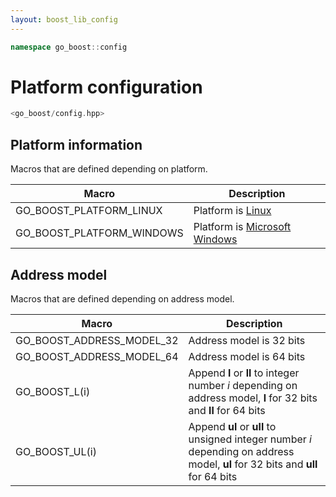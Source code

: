 ```yaml
---
layout: boost_lib_config
---
```


```c++
namespace go_boost::config
```

# Platform configuration

```c++
<go_boost/config.hpp>
```

## Platform information

Macros that are defined depending on platform.

Macro | Description
-|-
GO_BOOST_PLATFORM_LINUX | Platform is [Linux](https://en.wikipedia.org/wiki/Linux)
GO_BOOST_PLATFORM_WINDOWS | Platform is [Microsoft Windows](https://en.wikipedia.org/wiki/Microsoft_Windows)

## Address model

Macros that are defined depending on address model.

Macro | Description
-|-
GO_BOOST_ADDRESS_MODEL_32 | Address model is 32 bits
GO_BOOST_ADDRESS_MODEL_64 | Address model is 64 bits
GO_BOOST_L(i) | Append **l** or **ll** to integer number *i* depending on address model, **l** for 32 bits and **ll** for 64 bits
GO_BOOST_UL(i) | Append **ul** or **ull** to unsigned integer number *i* depending on address model, **ul** for 32 bits and **ull** for 64 bits

